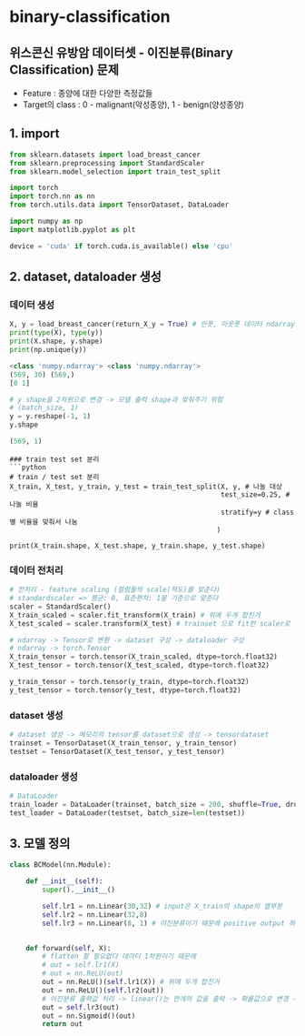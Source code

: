 # binary-classification

## 위스콘신 유방암 데이터셋 - 이진분류(Binary Classification) 문제
- Feature : 종양에 대한 다양한 측정값들
- Target의 class : 0 - malignant(악성종양), 1 - benign(양성종양)

## 1. import 
```python
from sklearn.datasets import load_breast_cancer
from sklearn.preprocessing import StandardScaler
from sklearn.model_selection import train_test_split

import torch
import torch.nn as nn
from torch.utils.data import TensorDataset, DataLoader

import numpy as np
import matplotlib.pyplot as plt

device = 'cuda' if torch.cuda.is_available() else 'cpu'
```
## 2. dataset, dataloader 생성
### 데이터 생성
```python
X, y = load_breast_cancer(return_X_y = True) # 인풋, 아웃풋 데이터 ndarray로 준다
print(type(X), type(y))
print(X.shape, y.shape)
print(np.unique(y))

<class 'numpy.ndarray'> <class 'numpy.ndarray'>
(569, 30) (569,)
[0 1]
```
```python
# y shape을 2차원으로 변경 -> 모델 출력 shape과 맞춰주기 위함
# (batch_size, 1)
y = y.reshape(-1, 1)
y.shape

(569, 1)
```
```
### train test set 분리
```python
# train / test set 분리
X_train, X_test, y_train, y_test = train_test_split(X, y, # 나눌 대상 
                                                    test_size=0.25, # 나눌 비율
                                                    stratify=y # class 별 비율을 맞춰서 나눔
                                                   )

print(X_train.shape, X_test.shape, y_train.shape, y_test.shape)
```

### 데이터 전처리
```python
# 전처리 - feature scaling (컬럼들의 scale(척도)를 맞춘다)
# standardscaler => 평균: 0, 표준편차: 1을 기준으로 맞춘다
scaler = StandardScaler()
X_train_scaled = scaler.fit_transform(X_train) # 위에 두개 합친거
X_test_scaled = scaler.transform(X_test) # trainset 으로 fit한 scaler로 변환
```
```python
# ndarray -> Tensor로 변환 -> dataset 구성 -> dataloader 구성
# ndarray -> torch.Tensor
X_train_tensor = torch.tensor(X_train_scaled, dtype=torch.float32)
X_test_tensor = torch.tensor(X_test_scaled, dtype=torch.float32)

y_train_tensor = torch.tensor(y_train, dtype=torch.float32)
y_test_tensor = torch.tensor(y_test, dtype=torch.float32)
```
### dataset 생성
```python
# dataset 생성 -> 메모리의 tensor를 dataset으로 생성 -> tensordataset
trainset = TensorDataset(X_train_tensor, y_train_tensor)
testset = TensorDataset(X_test_tensor, y_test_tensor)
```
### dataloader 생성
```python
# DataLoader
train_loader = DataLoader(trainset, batch_size = 200, shuffle=True, drop_last=True)
test_loader = DataLoader(testset, batch_size=len(testset))
```

## 3. 모델 정의
```python
class BCModel(nn.Module):

    def __init__(self):
        super().__init__()

        self.lr1 = nn.Linear(30,32) # input은 X_train의 shape의 열부분
        self.lr2 = nn.Linear(32,8)
        self.lr3 = nn.Linear(8, 1) # 이진분류이기 때문에 positive output 하나
        

    def forward(self, X):
        # flatten 할 필요없다 데이터 1차원이기 때문에
        # out = self.lr1(X) 
        # out = nn.ReLU(out)
        out = nn.ReLU()(self.lr1(X)) # 위에 두개 합친거
        out = nn.ReLU()(self.lr2(out))
        # 이진분류 출력값 처리 -> linear()는 한개의 값을 출력 -> 확률값으로 변경 -> sigmoid/logistic 함수를 activation함수로 사용
        out = self.lr3(out)
        out = nn.Sigmoid()(out)
        return out
```





